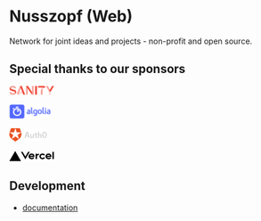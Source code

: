 # Nusszopf (Web)

Network for joint ideas and projects - non-profit and open source.

## Special thanks to our sponsors

<a href="https://www.sanity.io/"><img src="./docs/sponsors/sanity-logo.png" height="16px"></a>

<a href="https://www.algolia.com/"><img src="./docs/sponsors/algolia-logo.png" height="26px"></a>

<a href="https://auth0.com/"><img src="./docs/sponsors/auth0-logo.png" height="24px"></a>

<a href="https://vercel.com/"><img src="./docs/sponsors/vercel-logo.png" height="18px"></a>

## Development

- [documentation](./docs/dev.md)

